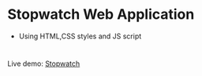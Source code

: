 # Stopwatch Web Application
* Using HTML,CSS styles and JS script
#
Live demo: [Stopwatch](https://stopwatch-omkar.netlify.app/)
